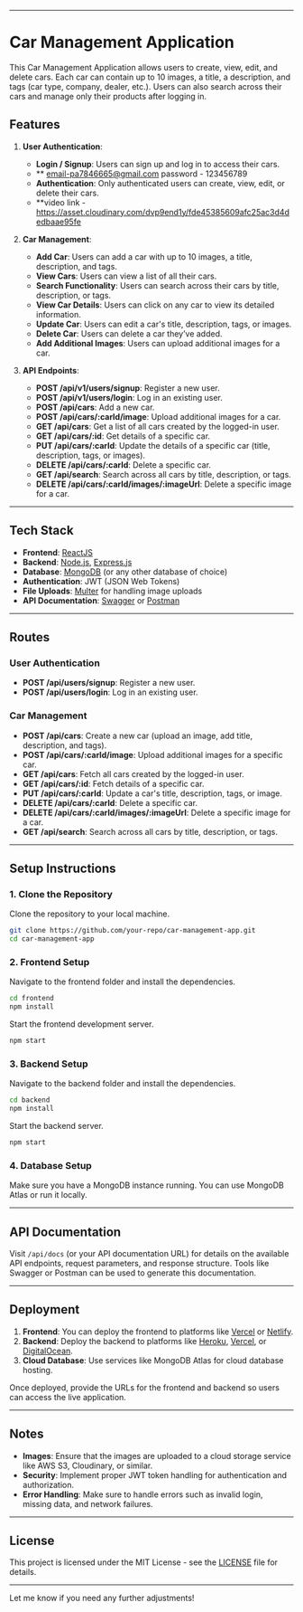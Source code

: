 
---

# Car Management Application

This Car Management Application allows users to create, view, edit, and delete cars. Each car can contain up to 10 images, a title, a description, and tags (car type, company, dealer, etc.). Users can also search across their cars and manage only their products after logging in.

## Features

1. **User Authentication**:
   - **Login / Signup**: Users can sign up and log in to access their cars.
   - ** email-pa7846665@gmail.com password - 123456789
   - **Authentication**: Only authenticated users can create, view, edit, or delete their cars.
   - **video link -https://asset.cloudinary.com/dvp9end1y/fde45385609afc25ac3d4dedbaae95fe

2. **Car Management**:
   - **Add Car**: Users can add a car with up to 10 images, a title, description, and tags.
   - **View Cars**: Users can view a list of all their cars.
   - **Search Functionality**: Users can search across their cars by title, description, or tags.
   - **View Car Details**: Users can click on any car to view its detailed information.
   - **Update Car**: Users can edit a car's title, description, tags, or images.
   - **Delete Car**: Users can delete a car they’ve added.
   - **Add Additional Images**: Users can upload additional images for a car.

3. **API Endpoints**:
   - **POST /api/v1/users/signup**: Register a new user.
   - **POST /api/v1/users/login**: Log in an existing user.
   - **POST /api/cars**: Add a new car.
   - **POST /api/cars/:carId/image**: Upload additional images for a car.
   - **GET /api/cars**: Get a list of all cars created by the logged-in user.
   - **GET /api/cars/:id**: Get details of a specific car.
   - **PUT /api/cars/:carId**: Update the details of a specific car (title, description, tags, or images).
   - **DELETE /api/cars/:carId**: Delete a specific car.
   - **GET /api/search**: Search across all cars by title, description, or tags.
   - **DELETE /api/cars/:carId/images/:imageUrl**: Delete a specific image for a car.

---

## Tech Stack

- **Frontend**: [ReactJS](https://reactjs.org/)
- **Backend**: [Node.js](https://nodejs.org/), [Express.js](https://expressjs.com/)
- **Database**: [MongoDB](https://www.mongodb.com/) (or any other database of choice)
- **Authentication**: JWT (JSON Web Tokens)
- **File Uploads**: [Multer](https://www.npmjs.com/package/multer) for handling image uploads
- **API Documentation**: [Swagger](https://swagger.io/) or [Postman](https://www.postman.com/)

---

## Routes

### User Authentication
- **POST /api/users/signup**: Register a new user.
- **POST /api/users/login**: Log in an existing user.

### Car Management
- **POST /api/cars**: Create a new car (upload an image, add title, description, and tags).
- **POST /api/cars/:carId/image**: Upload additional images for a specific car.
- **GET /api/cars**: Fetch all cars created by the logged-in user.
- **GET /api/cars/:id**: Fetch details of a specific car.
- **PUT /api/cars/:carId**: Update a car's title, description, tags, or image.
- **DELETE /api/cars/:carId**: Delete a specific car.
- **DELETE /api/cars/:carId/images/:imageUrl**: Delete a specific image for a car.
- **GET /api/search**: Search across all cars by title, description, or tags.

---

## Setup Instructions

### 1. **Clone the Repository**

Clone the repository to your local machine.

```bash
git clone https://github.com/your-repo/car-management-app.git
cd car-management-app
```

### 2. **Frontend Setup**
Navigate to the frontend folder and install the dependencies.

```bash
cd frontend
npm install
```

Start the frontend development server.

```bash
npm start
```

### 3. **Backend Setup**
Navigate to the backend folder and install the dependencies.

```bash
cd backend
npm install
```

Start the backend server.

```bash
npm start
```

### 4. **Database Setup**
Make sure you have a MongoDB instance running. You can use MongoDB Atlas or run it locally.

---
## API Documentation

Visit `/api/docs` (or your API documentation URL) for details on the available API endpoints, request parameters, and response structure. Tools like Swagger or Postman can be used to generate this documentation.

---

## Deployment

1. **Frontend**: You can deploy the frontend to platforms like [Vercel](https://vercel.com/) or [Netlify](https://www.netlify.com/).
2. **Backend**: Deploy the backend to platforms like [Heroku](https://www.heroku.com/), [Vercel](https://vercel.com/), or [DigitalOcean](https://www.digitalocean.com/).
3. **Cloud Database**: Use services like MongoDB Atlas for cloud database hosting.

Once deployed, provide the URLs for the frontend and backend so users can access the live application.

---

## Notes

- **Images**: Ensure that the images are uploaded to a cloud storage service like AWS S3, Cloudinary, or similar.
- **Security**: Implement proper JWT token handling for authentication and authorization.
- **Error Handling**: Make sure to handle errors such as invalid login, missing data, and network failures.

---

## License

This project is licensed under the MIT License - see the [LICENSE](LICENSE) file for details.

---

Let me know if you need any further adjustments!
